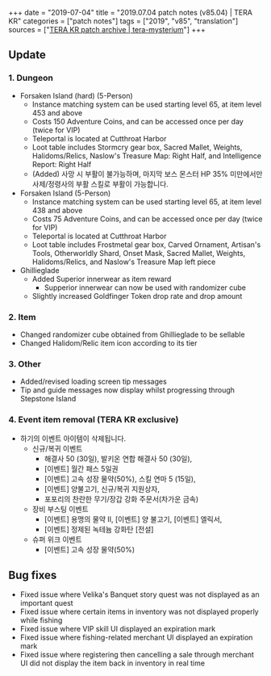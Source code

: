+++
date = "2019-07-04"
title = "2019.07.04 patch notes (v85.04) | TERA KR"
categories = ["patch notes"]
tags = ["2019", "v85", "translation"]
sources = ["[TERA KR patch archive | tera-mysterium](/ko/patch/2019/v85-04)"]
+++

## Update

### **1.** Dungeon
- Forsaken Island (hard) (5-Person)
  - Instance matching system can be used starting level 65, at item level 453 and above
  - Costs 150 Adventure Coins, and can be accessed once per day (twice for VIP)
  - Teleportal is located at Cutthroat Harbor
  - Loot table includes Stormcry gear box, Sacred Mallet, Weights, Halidoms/Relics, Naslow's Treasure Map: Right Half, and Intelligence Report: Right Half
  - (Added) 사망 시 부활이 불가능하며, 마지막 보스 몬스터 HP 35% 미만에서만 사제/정령사의 부활 스킬로 부활이 가능합니다.
- Forsaken Island (5-Person)
  - Instance matching system can be used starting level 65, at item level 438 and above
  - Costs 75 Adventure Coins, and can be accessed once per day (twice for VIP)
  - Teleportal is located at Cutthroat Harbor
  - Loot table includes Frostmetal gear box, Carved Ornament, Artisan's Tools, Otherworldly Shard, Onset Mask, Sacred Mallet, Weights, Halidoms/Relics, and Naslow's Treasure Map left piece
- Ghillieglade
  - Added Superior innerwear as item reward
    - Supperior innerwear can now be used with randomizer cube
  - Slightly increased Goldfinger Token drop rate and drop amount

### **2.** Item
- Changed randomizer cube obtained from Ghillieglade to be sellable
- Changed Halidom/Relic item icon according to its tier

### **3.** Other
- Added/revised loading screen tip messages
- Tip and guide messages now display whilst progressing through Stepstone Island

### **4.** Event item removal (TERA KR exclusive)
- 하기의 이벤트 아이템이 삭제됩니다.
  - 신규/복귀 이벤트
    - 해결사 50 (30일), 발키온 연합 해결사 50 (30일),
    - [이벤트] 월간 패스 5일권
    - [이벤트] 고속 성장 물약(50%), 스킬 연마 5 (15일),
    - [이벤트] 양불고기, 신규/복귀 지원상자,
    - 포포리의 찬란한 무기/장갑 강화 주문서(차가운 금속)
  - 장비 부스팅 이벤트
    - [이벤트] 용맹의 물약 II, [이벤트] 양 불고기, [이벤트] 엘릭서,
    - [이벤트] 정제된 녹테늄 강화탄 [전설]
  - 슈퍼 위크 이벤트
    - [이벤트] 고속 성장 물약(50%)

## Bug fixes

- Fixed issue where Velika's Banquet story quest was not displayed as an important quest
- Fixed issue where certain items in inventory was not displayed properly while fishing
- Fixed issue where VIP skill UI displayed an expiration mark
- Fixed issue where fishing-related merchant UI displayed an expiration mark
- Fixed issue where registering then cancelling a sale through merchant UI did not display the item back in inventory in real time
